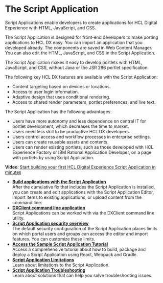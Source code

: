 # The Script Application

Script Applications enable developers to create applications for HCL Digital Experience with HTML, JavaScript, and CSS.

The Script Application is designed for front-end developers to make porting applications to HCL DX easy. You can import an application that you developed already. The components are saved in Web Content Manager. You can also edit the HTML, JavaScript, and CSS in the Script Application.

The Script Application makes it easy to develop portlets with HTML, JavaScript, and CSS, without Java or the JSR 286 portlet specification.

The following key HCL DX features are available with the Script Application:

-   Content targeting based on devices or locations.
-   Access to user login information.
-   Adaptive design that uses conditional rendering.
-   Access to shared render parameters, portlet preferences, and live text.

The Script Application has the following advantages:

-   Users have more autonomy and less dependence on central IT for portlet development, which decreases the time to market.
-   Users need less skill to be productive HCL DX developers.
-   Users control access and workflow processes in enterprise settings.
-   Users can create reusable assets and contents.
-   Users can render existing portlets, such as those developed with HCL Experience Factory or IBM Rational Application Developer, on a page with portlets by using Script Application.

**Video**: [Start building your first HCL Digital Experience Script Application in minutes](https://hclsw.co/dx-scriptapp-webinar)

-   **[Build applications with the Script Application](./build_app_with_script_application/index.md)**  
After the cumulative fix that includes the Script Application is installed, you can create and edit applications with the Script Application Editor, import items to existing applications, or upload content from the command line.
-   **[DXClient command line application](../../extend_dx/development_tools/dxclient/index.md)**  
Script Applications can be worked with via the DXClient command line utility.
-   **[Script Application security overview](./script_application_security/index.md)**  
The default security configuration of the Script Application places limits on which portal users and groups can access the editor and import features. You can customize these limits.
-   **[Access the Sample Script Application Tutorial](../../guide_me/tutorials/scriptapps/)**  
Access a comprehensive tutorial about how to build, package and deploy a Script Application using React, Webpack and Gradle.
-   **[Script Application Limitations](./limitations.md)**  
Learn about limitations to the Script Application.
-   **[Script Application Troubleshooting](./troubleshooting.md)**  
Learn about solutions that can help you solve troubleshooting issues.
